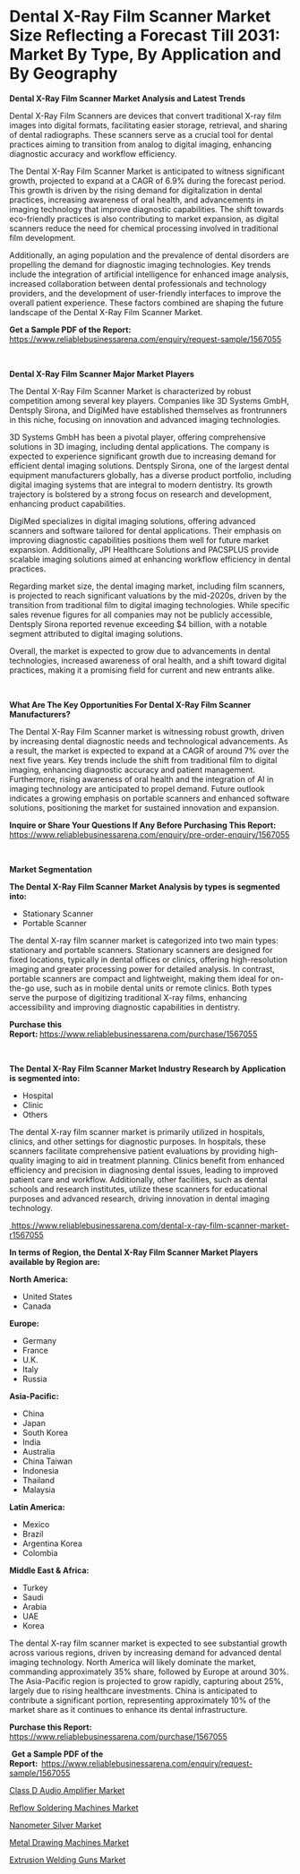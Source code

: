 <p><h1>Dental X-Ray Film Scanner Market Size Reflecting a Forecast Till 2031: Market By Type, By Application and By Geography</h1></p><p><strong>Dental X-Ray Film Scanner Market Analysis and Latest Trends</strong></p>
<p><p>Dental X-Ray Film Scanners are devices that convert traditional X-ray film images into digital formats, facilitating easier storage, retrieval, and sharing of dental radiographs. These scanners serve as a crucial tool for dental practices aiming to transition from analog to digital imaging, enhancing diagnostic accuracy and workflow efficiency.</p><p>The Dental X-Ray Film Scanner Market is anticipated to witness significant growth, projected to expand at a CAGR of 6.9% during the forecast period. This growth is driven by the rising demand for digitalization in dental practices, increasing awareness of oral health, and advancements in imaging technology that improve diagnostic capabilities. The shift towards eco-friendly practices is also contributing to market expansion, as digital scanners reduce the need for chemical processing involved in traditional film development.</p><p>Additionally, an aging population and the prevalence of dental disorders are propelling the demand for diagnostic imaging technologies. Key trends include the integration of artificial intelligence for enhanced image analysis, increased collaboration between dental professionals and technology providers, and the development of user-friendly interfaces to improve the overall patient experience. These factors combined are shaping the future landscape of the Dental X-Ray Film Scanner Market.</p></p>
<p><strong>Get a Sample PDF of the Report:&nbsp;</strong> <a href="https://www.reliablebusinessarena.com/enquiry/request-sample/1567055">https://www.reliablebusinessarena.com/enquiry/request-sample/1567055</a></p>
<p>&nbsp;</p>
<p><strong>Dental X-Ray Film Scanner Major Market Players</strong></p>
<p><p>The Dental X-Ray Film Scanner Market is characterized by robust competition among several key players. Companies like 3D Systems GmbH, Dentsply Sirona, and DigiMed have established themselves as frontrunners in this niche, focusing on innovation and advanced imaging technologies.</p><p>3D Systems GmbH has been a pivotal player, offering comprehensive solutions in 3D imaging, including dental applications. The company is expected to experience significant growth due to increasing demand for efficient dental imaging solutions. Dentsply Sirona, one of the largest dental equipment manufacturers globally, has a diverse product portfolio, including digital imaging systems that are integral to modern dentistry. Its growth trajectory is bolstered by a strong focus on research and development, enhancing product capabilities.</p><p>DigiMed specializes in digital imaging solutions, offering advanced scanners and software tailored for dental applications. Their emphasis on improving diagnostic capabilities positions them well for future market expansion. Additionally, JPI Healthcare Solutions and PACSPLUS provide scalable imaging solutions aimed at enhancing workflow efficiency in dental practices. </p><p>Regarding market size, the dental imaging market, including film scanners, is projected to reach significant valuations by the mid-2020s, driven by the transition from traditional film to digital imaging technologies. While specific sales revenue figures for all companies may not be publicly accessible, Dentsply Sirona reported revenue exceeding $4 billion, with a notable segment attributed to digital imaging solutions.</p><p>Overall, the market is expected to grow due to advancements in dental technologies, increased awareness of oral health, and a shift toward digital practices, making it a promising field for current and new entrants alike.</p></p>
<p>&nbsp;</p>
<p><strong>What Are The Key Opportunities For Dental X-Ray Film Scanner Manufacturers?</strong></p>
<p><p>The Dental X-Ray Film Scanner market is witnessing robust growth, driven by increasing dental diagnostic needs and technological advancements. As a result, the market is expected to expand at a CAGR of around 7% over the next five years. Key trends include the shift from traditional film to digital imaging, enhancing diagnostic accuracy and patient management. Furthermore, rising awareness of oral health and the integration of AI in imaging technology are anticipated to propel demand. Future outlook indicates a growing emphasis on portable scanners and enhanced software solutions, positioning the market for sustained innovation and expansion.</p></p>
<p><strong>Inquire or Share Your Questions If Any Before Purchasing This Report:</strong> <a href="https://www.reliablebusinessarena.com/enquiry/pre-order-enquiry/1567055">https://www.reliablebusinessarena.com/enquiry/pre-order-enquiry/1567055</a></p>
<p>&nbsp;</p>
<p><strong>Market Segmentation</strong></p>
<p><strong>The Dental X-Ray Film Scanner Market Analysis by types is segmented into:</strong></p>
<p><ul><li>Stationary Scanner</li><li>Portable Scanner</li></ul></p>
<p><p>The dental X-ray film scanner market is categorized into two main types: stationary and portable scanners. Stationary scanners are designed for fixed locations, typically in dental offices or clinics, offering high-resolution imaging and greater processing power for detailed analysis. In contrast, portable scanners are compact and lightweight, making them ideal for on-the-go use, such as in mobile dental units or remote clinics. Both types serve the purpose of digitizing traditional X-ray films, enhancing accessibility and improving diagnostic capabilities in dentistry.</p></p>
<p><strong>Purchase this Report:&nbsp;</strong><a href="https://www.reliablebusinessarena.com/purchase/1567055">https://www.reliablebusinessarena.com/purchase/1567055</a></p>
<p>&nbsp;</p>
<p><strong>The Dental X-Ray Film Scanner Market Industry Research by Application is segmented into:</strong></p>
<p><ul><li>Hospital</li><li>Clinic</li><li>Others</li></ul></p>
<p><p>The dental X-ray film scanner market is primarily utilized in hospitals, clinics, and other settings for diagnostic purposes. In hospitals, these scanners facilitate comprehensive patient evaluations by providing high-quality imaging to aid in treatment planning. Clinics benefit from enhanced efficiency and precision in diagnosing dental issues, leading to improved patient care and workflow. Additionally, other facilities, such as dental schools and research institutes, utilize these scanners for educational purposes and advanced research, driving innovation in dental imaging technology.</p></p>
<p><a href="https://www.reliablebusinessarena.com/dental-x-ray-film-scanner-market-r1567055">&nbsp;https://www.reliablebusinessarena.com/dental-x-ray-film-scanner-market-r1567055</a></p>
<p><strong>In terms of Region, the Dental X-Ray Film Scanner Market Players available by Region are:</strong></p>
<p>
    <p> <strong> North America: </strong>
        <ul>
            <li>United States</li>
            <li>Canada</li>
        </ul>
        </p> 
    <p> <strong> Europe: </strong>
        <ul>
            <li>Germany</li>
            <li>France</li>
            <li>U.K.</li>
            <li>Italy</li>
            <li>Russia</li>
        </ul>
        </p> 
    <p> <strong> Asia-Pacific: </strong>
        <ul>
            <li>China</li>
            <li>Japan</li>
            <li>South Korea</li>
            <li>India</li>
            <li>Australia</li>
            <li>China Taiwan</li>
            <li>Indonesia</li>
            <li>Thailand</li>
            <li>Malaysia</li>
        </ul>
        </p> 
    <p> <strong> Latin America: </strong>
        <ul>
            <li>Mexico</li>
            <li>Brazil</li>
            <li>Argentina Korea</li>
            <li>Colombia</li>
        </ul>
        </p> 
    <p> <strong> Middle East & Africa: </strong>
        <ul>
            <li>Turkey</li>
            <li>Saudi</li>
            <li>Arabia</li>
            <li>UAE</li>
            <li>Korea</li>
        </ul>
    </p>
    </p>
<p><p>The dental X-ray film scanner market is expected to see substantial growth across various regions, driven by increasing demand for advanced dental imaging technology. North America will likely dominate the market, commanding approximately 35% share, followed by Europe at around 30%. The Asia-Pacific region is projected to grow rapidly, capturing about 25%, largely due to rising healthcare investments. China is anticipated to contribute a significant portion, representing approximately 10% of the market share as it continues to enhance its dental infrastructure.</p></p>
<p><strong>Purchase this Report: </strong><a href="https://www.reliablebusinessarena.com/purchase/1567055">https://www.reliablebusinessarena.com/purchase/1567055</a></p>
<p>&nbsp;<strong>Get a Sample PDF of the Report:&nbsp;&nbsp;</strong><a href="https://www.reliablebusinessarena.com/enquiry/request-sample/1567055">https://www.reliablebusinessarena.com/enquiry/request-sample/1567055</a></p>
<p><strong></strong></p>
<p><p><a href="https://www.linkedin.com/pulse/emerging-market-trends-regional-analysis-class-d-audio-l0yre?trackingId=LejskWPfSbmnlA3ykMWmxg%3D%3D">Class D Audio Amplifier Market</a></p><p><a href="https://issuu.com/reportprime-2/docs/reflow-soldering-machines-market-si_0cce4d7b99ed38">Reflow Soldering Machines Market</a></p><p><a href="https://www.linkedin.com/pulse/nanometer-silver-market-size-growing-cagr-5-report-covers-analysis-uvcwc?trackingId=jyKt7HAQT6CObgOoa5j8ow%3D%3D">Nanometer Silver Market</a></p><p><a href="https://issuu.com/reportprime-2/docs/metal-drawing-machines-market-size-_d8cfaf4f7b4e8c">Metal Drawing Machines Market</a></p><p><a href="https://medium.com/@waughhelen/insights-into-extrusion-welding-guns-market-share-and-competitive-landscape-for-period-from-2024-to-82d0bd339887?postPublishedType=repub">Extrusion Welding Guns Market</a></p></p>